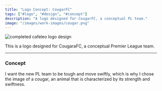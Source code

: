 ```yaml
---
title: "Logo Concept: CougarFC"
tags: ["#logo", "#design", "#concept"]
description: "A logo designed for CougarFC, a conceptual PL team."
image: "/images/work-images/cougar.png"
---
```


![completed cafeleo logo design](/images/work-images/cougar.png)

This is a logo designed for CougaraFC, a conceptual Premier League team.
___

### Concept

I want the new PL team to be tough and move swiftly, which is why I chose the image of a cougar, an animal that is characterized by its strength and swiftness.
